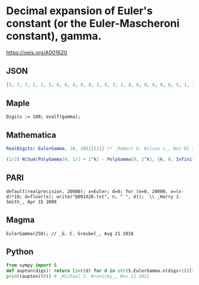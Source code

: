 # Decimal expansion of Euler's constant \(or the Euler\-Mascheroni constant\), gamma\.
https://oeis.org/A001620
## JSON
```JSON
[5, 7, 7, 2, 1, 5, 6, 6, 4, 9, 0, 1, 5, 3, 2, 8, 6, 0, 6, 0, 6, 5, 1, 2, 0, 9, 0, 0, 8, 2, 4, 0, 2, 4, 3, 1, 0, 4, 2, 1, 5, 9, 3, 3, 5, 9, 3, 9, 9, 2, 3, 5, 9, 8, 8, 0, 5, 7, 6, 7, 2, 3, 4, 8, 8, 4, 8, 6, 7, 7, 2, 6, 7, 7, 7, 6, 6, 4, 6, 7, 0, 9, 3, 6, 9, 4, 7, 0, 6, 3, 2, 9, 1, 7, 4, 6, 7, 4, 9]
```
## Maple
```Maple
Digits := 100; evalf(gamma);
```
## Mathematica
```Mathematica
RealDigits[ EulerGamma, 10, 105][[1]] (* _Robert G. Wilson v_, Nov 01 2004 *)
```
```Mathematica
(1/2) N[Sum[PolyGamma[0, 1/2 + 2^k] - PolyGamma[0, 2^k], {k, 0, Infinity }], 30] (* _Dimitri Papadopoulos_, Nov 30 2016 *)
```
## PARI
```PARI
default(realprecision, 20080); x=Euler; d=0; for (n=0, 20000, x=(x-d)*10; d=floor(x); write("b001620.txt", n, " ", d));  \\ _Harry J. Smith_, Apr 15 2009
```
## Magma
```Magma
EulerGamma(250); // _G. C. Greubel_, Aug 21 2018
```
## Python
```Python
from sympy import S
def aupton(digs): return [int(d) for d in str(S.EulerGamma.n(digs+2))[2:-2]]
print(aupton(99)) # _Michael S. Branicky_, Nov 22 2021
```
